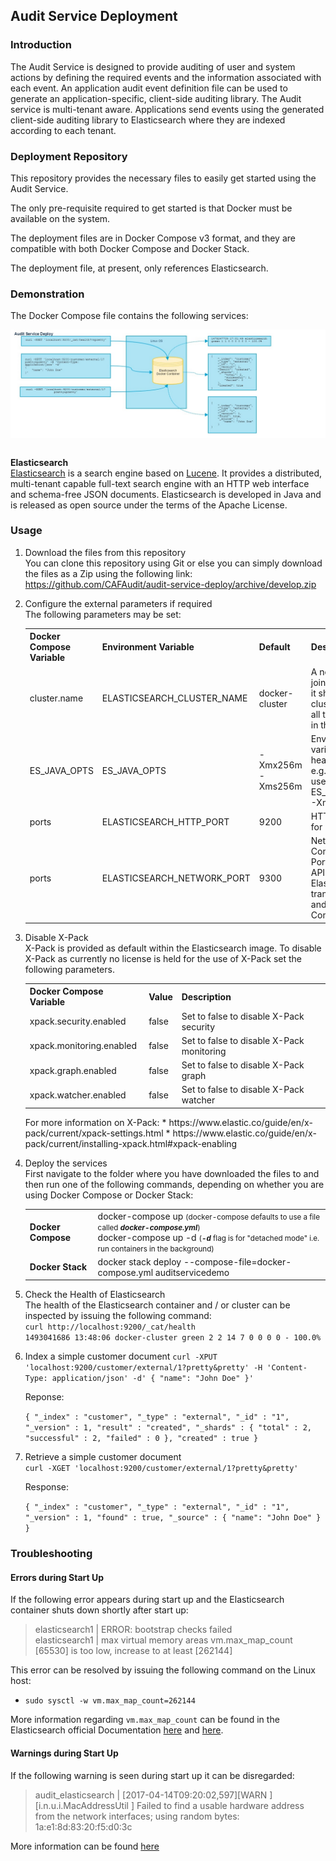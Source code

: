 ## Audit Service Deployment

### Introduction

The Audit Service is designed to provide auditing of user and system actions by defining the required events and the information associated with each event. An application audit event definition file can be used to generate an application-specific, client-side auditing library. The Audit service is multi-tenant aware. Applications send events using the generated client-side auditing library to Elasticsearch where they are indexed according to each tenant.

### Deployment Repository

This repository provides the necessary files to easily get started using the Audit Service.

The only pre-requisite required to get started is that Docker must be available on the system.

The deployment files are in Docker Compose v3 format, and they are compatible with both Docker Compose and Docker Stack.

The deployment file, at present, only references Elasticsearch.

### Demonstration

The Docker Compose file contains the following services:


<table><img src=./images/audit_service_deploy.jpg /></table>

**Elasticsearch**  
[Elasticsearch](https://www.elastic.co/products/elasticsearch) is a search engine based on [Lucene](https://lucene.apache.org/core/). It provides a distributed, multi-tenant capable full-text search engine with an HTTP web interface and schema-free JSON documents. Elasticsearch is developed in Java and is released as open source under the terms of the Apache License.

### Usage

1. Download the files from this repository  
You can clone this repository using Git or else you can simply download the files as a Zip using the following link:  
https://github.com/CAFAudit/audit-service-deploy/archive/develop.zip

2. Configure the external parameters if required  
The following parameters may be set:

    <table>
      <tr>
		<th>Docker Compose Variable</th>
        <th>Environment Variable</th>
        <th>Default</th>
        <th>Description</th>
      </tr>
      <tr>
        <td>cluster.name</td>
		<td>ELASTICSEARCH_CLUSTER_NAME</td>
        <td>docker-cluster</td>
        <td>A node can only join a cluster when it shares its cluster.name with all the other nodes in the cluster</td>
      </tr>
      <tr>
        <td>ES_JAVA_OPTS</td>
		<td>ES_JAVA_OPTS</td>
        <td>-Xmx256m -Xms256m</td>
        <td>Environment variable to set heap size <br />e.g. to use 1GB use ES_JAVA_OPTS="-Xms1g -Xmx1g"</td>
      </tr>
      <tr>
        <td>ports</td>
		<td>ELASTICSEARCH_HTTP_PORT</td>
        <td>9200</td>
        <td>HTTP Port used for RESTful API</td>
      </tr>
      <tr>
        <td>ports</td>
		<td>ELASTICSEARCH_NETWORK_PORT</td>
        <td>9300</td>
        <td>Network Communication Port used for Java API, the Elasticsearch transport protocol and Cluster Communications</td>
      </tr>
    </table>

3. Disable X-Pack  
X-Pack is provided as default within the Elasticsearch image.  To disable X-Pack as currently no license is held for the use of X-Pack set the following parameters.
    <table>
      <tr>
		<th>Docker Compose Variable</th>
        <th>Value</th>
        <th>Description</th>
      </tr>
      <tr>
        <td>xpack.security.enabled</td>
        <td>false</td>
        <td>Set to false to disable X-Pack security</td>
      </tr>
      <tr>
        <td>xpack.monitoring.enabled</td>
        <td>false</td>
        <td>Set to false to disable X-Pack monitoring</td>
      </tr>
      <tr>
        <td>xpack.graph.enabled</td>
        <td>false</td>
        <td>Set to false to disable X-Pack graph</td>
      </tr>
      <tr>
        <td>xpack.watcher.enabled</td>
        <td>false</td>
        <td>Set to false to disable X-Pack watcher</td>
      </tr>
    </table> 
	For more information on X-Pack:
	* https://www.elastic.co/guide/en/x-pack/current/xpack-settings.html
	* https://www.elastic.co/guide/en/x-pack/current/installing-xpack.html#xpack-enabling

4. Deploy the services  
First navigate to the folder where you have downloaded the files to and then run one of the following commands, depending on whether you are using Docker Compose or Docker Stack:

    <table>
      <tr>
        <td><b>Docker Compose</b></td>
        <td>
			docker-compose up  <small>(docker-compose defaults to use a file called <i><b>docker-compose.yml</b></i>)</small><br />
			docker-compose up -d <small>(<i><b>-d</b></i> flag is for "detached mode" i.e. run containers in the background)</small>
		</td>
      </tr>
      <tr>
        <td><b>Docker Stack</b></td>
        <td>docker stack deploy --compose-file=docker-compose.yml auditservicedemo</td>
      </tr>
    </table>

5. Check the Health of Elasticsearch  
The health of the Elasticsearch container and / or cluster can be inspected by issuing the following command:    
	`curl http://localhost:9200/_cat/health`    
	`1493041686 13:48:06 docker-cluster green 2 2 14 7 0 0 0 0 - 100.0%`

6. Index a simple customer document 
	`curl -XPUT 'localhost:9200/customer/external/1?pretty&pretty' -H 'Content-Type: application/json' -d'
	{
  		"name": "John Doe"
	}'`
    
	Reponse:
    
	`{
         "_index" : "customer",
         "_type" : "external",
         "_id" : "1",
         "_version" : 1,
         "result" : "created",
         "_shards" : {
             "total" : 2,
             "successful" : 2,
             "failed" : 0
         },
         "created" : true
    }`

7. Retrieve a simple customer document  
	`curl -XGET 'localhost:9200/customer/external/1?pretty&pretty'`  
  
	Response:  
  
	`{
	  "_index" : "customer",
	  "_type" : "external",
	  "_id" : "1",
	  "_version" : 1,
	  "found" : true,
	  "_source" : { "name": "John Doe" }
	}`

### Troubleshooting

#### Errors during Start Up

If the following error appears during start up and the Elasticsearch container shuts down shortly after start up:
> elasticsearch1  | ERROR: bootstrap checks failed  
> elasticsearch1  | max virtual memory areas vm.max_map_count [65530] is too low, increase to at least [262144]

This error can be resolved by issuing the following command on the Linux host:  
* `sudo sysctl -w vm.max_map_count=262144`

More information regarding `vm.max_map_count` can be found in the Elasticsearch official Documentation [here](https://www.elastic.co/guide/en/elasticsearch/reference/current/docker.html#docker-cli-run-prod-mode) and [here](https://www.elastic.co/guide/en/elasticsearch/reference/current/vm-max-map-count.html).

#### Warnings during Start Up

If the following warning is seen during start up it can be disregarded:
> audit_elasticsearch | [2017-04-14T09:20:02,597][WARN ][i.n.u.i.MacAddressUtil   ] Failed to find a usable hardware address from the network interfaces; using random bytes: 1a:e1:8d:83:20:f5:d0:3c

More information can be found [here](https://discuss.elastic.co/t/es-5-2-0-in-kvm-netty-warning-failed-to-find-a-usable-hardware-address-from-the-network-interfaces/73717/3)
 